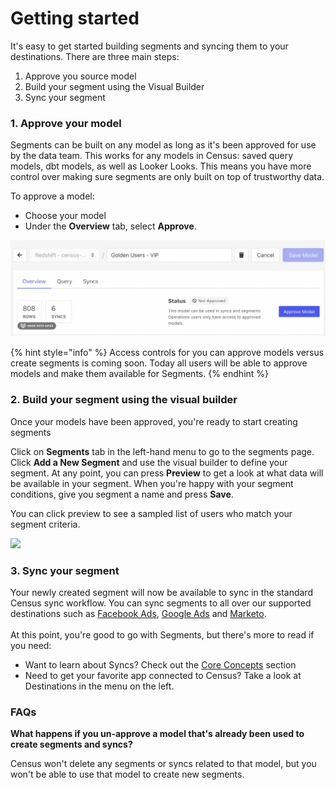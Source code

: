 # Getting started

It's easy to get started building segments and syncing them to your destinations. There are three main steps:

1. Approve you source model
2. Build your segment using the Visual Builder
3. Sync your segment

### 1. Approve your model

Segments can be built on any model as long as it's been approved for use by the data team. This works for any models in Census: saved query models, dbt models, as well as Looker Looks. This means you have more control over making sure segments are only built on top of trustworthy data.&#x20;

To approve a model:

* Choose your model
* Under the **Overview** tab, select **Approve**.&#x20;

![](<../.gitbook/assets/2021-12-10 17.47.22.gif>)

{% hint style="info" %}
Access controls for you can approve models versus create segments is coming soon. Today all users will be able to approve models and make them available for Segments.
{% endhint %}

### 2. Build your segment using the visual builder

Once your models have been approved, you're ready to start creating segments

Click on **Segments** tab in the left-hand menu to go to the segments page. Click **Add a New Segment** and use the visual builder to define your segment. At any point, you can press **Preview** to get a look at what data will be available in your segment. When you're happy with your segment conditions, give you segment a name and press **Save**.

You can click preview to see a sampled list of users who match your segment criteria.

![](<../.gitbook/assets/segments\_cropped (1).gif>)

### 3. Sync your segment

Your newly created segment will now be available to sync in the standard Census sync workflow. You can sync segments to all over our supported destinations such as [Facebook Ads](../destinations/facebook-ads.md), [Google Ads](../destinations/google-ads/) and [Marketo](../destinations/marketo.md). \
\
At this point, you're good to go with Segments, but there's more to read if you need:

* Want to learn about Syncs? Check out the [Core Concepts](../basics/core-concept.md) section
* Need to get your favorite app connected to Census? Take a look at Destinations in the menu on the left.

### FAQs

**What happens if you un-approve a model that's already been used to create segments and syncs?**

Census won't delete any segments or syncs related to that model, but you won't be able to use that model to create new segments.&#x20;

